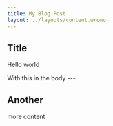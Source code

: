 ```yaml
---
title: My Blog Post
layout: ../layouts/content.wromo
---
```


## Title

Hello world

With this in the body ---

## Another

more content